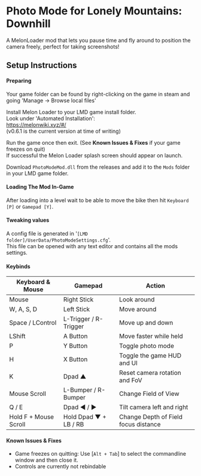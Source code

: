 # Photo Mode for Lonely Mountains: Downhill
A MelonLoader mod that lets you pause time and fly around to position the camera freely, perfect for taking screenshots!


## Setup Instructions
#### Preparing
Your game folder can be found by right-clicking on the game in steam and going 'Manage -> Browse local files'  

Install Melon Loader to your LMD game install folder.  
Look under 'Automated Installation':  
https://melonwiki.xyz/#/  
(v0.6.1 is the current version at time of writing)  

Run the game once then exit. (See **Known Issues & Fixes** if your game freezes on quit)  
If successful the Melon Loader splash screen should appear on launch. 

Download `PhotoModeMod.dll` from the releases and add it to the `Mods` folder in your LMD game folder.  

#### Loading The Mod In-Game
After loading into a level wait to be able to move the bike then hit `Keyboard [P]` or `Gamepad [Y]`.

#### Tweaking values
A config file is generated in '`[LMD folder]/UserData/PhotoModeSettings.cfg`'.  
This file can be opened with any text editor and contains all the mods settings.  


#### Keybinds
| Keyboard & Mouse      | Gamepad                   | Action                               |
| ---                   | ---                       | ---                                  |
| Mouse                 | Right Stick               | Look around                          |
| W, A, S, D            | Left Stick                | Move around                          |
| Space / LControl      | L-Trigger / R-Trigger     | Move up and down                     |
| LShift                | A Button                  | Move faster while held               |
| P                     | Y Button                  | Toggle photo mode                    |
| H                     | X Button                  | Toggle the game HUD and UI           |
| K                     | Dpad ▲                    | Reset camera rotation and FoV        |
| Mouse Scroll          | L-Bumper / R-Bumper       | Change Field of View                 |
| Q / E                 | Dpad ◄ / ►                | Tilt camera left and right           |
| Hold F + Mouse Scroll | Hold Dpad ▼ + LB / RB     | Change Depth of Field focus distance |


#### Known Issues & Fixes
- Game freezes on quitting: Use [`Alt + Tab`] to select the commandline window and then close it.
- Controls are currently not rebindable
